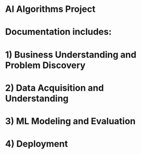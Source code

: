 # AI Algorithms Project

# Documentation includes:
# 1) Business Understanding and Problem Discovery
# 2) Data Acquisition and Understanding
# 3) ML Modeling and Evaluation
# 4) Deployment
